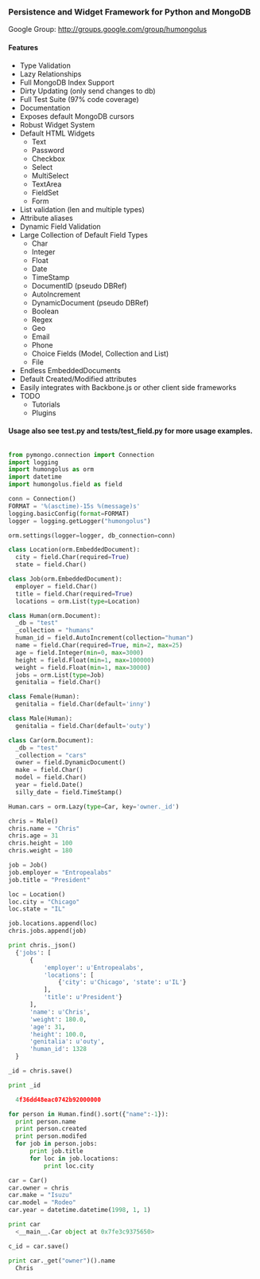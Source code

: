 ### Persistence and Widget Framework for Python and MongoDB

Google Group: http://groups.google.com/group/humongolus

#### Features
* Type Validation
* Lazy Relationships
* Full MongoDB Index Support
* Dirty Updating (only send changes to db)
* Full Test Suite (97% code coverage)
* Documentation
* Exposes default MongoDB cursors 
* Robust Widget System
* Default HTML Widgets
    * Text
    * Password
    * Checkbox
    * Select
    * MultiSelect
    * TextArea
    * FieldSet
    * Form
* List validation (len and multiple types)
* Attribute aliases
* Dynamic Field Validation
* Large Collection of Default Field Types
    * Char
    * Integer
    * Float
    * Date
    * TimeStamp
    * DocumentID (pseudo DBRef)
    * AutoIncrement
    * DynamicDocument (pseudo DBRef)
    * Boolean
    * Regex
    * Geo
    * Email
    * Phone
    * Choice Fields (Model, Collection and List)
    * File
* Endless EmbeddedDocuments
* Default Created/Modified attributes
* Easily integrates with Backbone.js or other client side frameworks
* TODO
    * Tutorials
    * Plugins

#### Usage also see test.py and tests/test_field.py for more usage examples.


```python

from pymongo.connection import Connection
import logging
import humongolus as orm
import datetime
import humongolus.field as field

conn = Connection()
FORMAT = '%(asctime)-15s %(message)s'
logging.basicConfig(format=FORMAT)
logger = logging.getLogger("humongolus")

orm.settings(logger=logger, db_connection=conn)

class Location(orm.EmbeddedDocument):
  city = field.Char(required=True)
  state = field.Char()

class Job(orm.EmbeddedDocument):
  employer = field.Char()
  title = field.Char(required=True)
  locations = orm.List(type=Location)

class Human(orm.Document):
  _db = "test"
  _collection = "humans"
  human_id = field.AutoIncrement(collection="human")
  name = field.Char(required=True, min=2, max=25)
  age = field.Integer(min=0, max=3000)
  height = field.Float(min=1, max=100000)
  weight = field.Float(min=1, max=30000)
  jobs = orm.List(type=Job)
  genitalia = field.Char()

class Female(Human):
  genitalia = field.Char(default='inny')

class Male(Human):
  genitalia = field.Char(default='outy')

class Car(orm.Document):
  _db = "test"
  _collection = "cars"
  owner = field.DynamicDocument()
  make = field.Char()
  model = field.Char()
  year = field.Date()
  silly_date = field.TimeStamp()    

Human.cars = orm.Lazy(type=Car, key='owner._id')

chris = Male()
chris.name = "Chris"
chris.age = 31
chris.height = 100
chris.weight = 180

job = Job()
job.employer = "Entropealabs"
job.title = "President"

loc = Location()
loc.city = "Chicago"
loc.state = "IL"

job.locations.append(loc)
chris.jobs.append(job)

print chris._json()
  {'jobs': [
      {
          'employer': u'Entropealabs', 
          'locations': [
              {'city': u'Chicago', 'state': u'IL'}
          ], 
          'title': u'President'}
      ], 
      'name': u'Chris', 
      'weight': 180.0, 
      'age': 31, 
      'height': 100.0, 
      'genitalia': u'outy', 
      'human_id': 1328
  }

_id = chris.save()

print _id

  4f36dd48eac0742b92000000

for person in Human.find().sort({"name":-1}):
  print person.name
  print person.created
  print person.modifed
  for job in person.jobs:
      print job.title
      for loc in job.locations:
          print loc.city

car = Car()
car.owner = chris
car.make = "Isuzu"
car.model = "Rodeo"
car.year = datetime.datetime(1998, 1, 1)

print car
  <__main__.Car object at 0x7fe3c9375650>

c_id = car.save()

print car._get("owner")().name
  Chris

```
